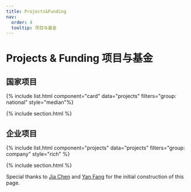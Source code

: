 ```yaml
---
title: Projects&Funding
nav:
  order: 4
  tooltip: 项目与基金
---
```


# <i class="fas fa-chart-bar"></i>Projects & Funding 项目与基金

## 国家项目

{% include list.html component="card" data="projects" filters="group: national" style="median"%}

{% include section.html %}

## 企业项目

{% include list.html component="projects" data="projects" filters="group: company" style="rich" %}


{% include section.html %}

Special thanks to [Jia Chen](https://xuanyuan14.github.io) and [Yan Fang](https://suffoquer-fang.github.io) for the initial construction of this page.
